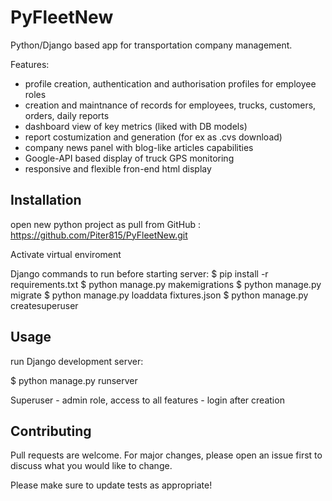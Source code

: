 # PyFleetNew

Python/Django based app for transportation company management. 

Features:
- profile creation, authentication and authorisation profiles for employee roles
- creation and maintnance of records for employees, trucks, customers, orders, daily reports
- dashboard view of key metrics (liked with DB models)
- report costumization and generation (for ex as .cvs download)
- company news panel with blog-like articles capabilities
- Google-API based display of truck GPS monitoring
- responsive and flexible fron-end html display

## Installation

open new python project as pull from GitHub : https://github.com/Piter815/PyFleetNew.git

Activate virtual enviroment

Django commands to run before starting server:
$ pip install -r requirements.txt
$ python manage.py makemigrations
$ python manage.py migrate
$ python manage.py loaddata fixtures.json
$ python manage.py createsuperuser

## Usage

run Django development server:

$ python manage.py runserver

Superuser - admin role, access to all features - login after creation 

## Contributing

Pull requests are welcome. For major changes, please open an issue first to discuss what you would like to change.

Please make sure to update tests as appropriate!
